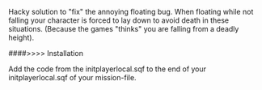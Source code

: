 


Hacky solution to "fix" the annoying floating bug. 
When floating while not falling your character is forced to lay down to avoid death in these situations. 
(Because the games "thinks" you are falling from a deadly height). 

####>>>> Installation

Add the code from the initplayerlocal.sqf to the end of your initplayerlocal.sqf of your mission-file.
